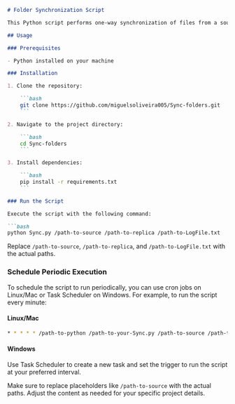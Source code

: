 ```markdown
# Folder Synchronization Script

This Python script performs one-way synchronization of files from a source folder to a replica folder. It can be scheduled to run periodically to ensure that the replica stays updated with the latest changes in the source.

## Usage

### Prerequisites

- Python installed on your machine

### Installation

1. Clone the repository:

    ```bash
    git clone https://github.com/miguelsoliveira005/Sync-folders.git
    ```

2. Navigate to the project directory:

    ```bash
    cd Sync-folders
    ```

3. Install dependencies:

    ```bash
    pip install -r requirements.txt
    ```

### Run the Script

Execute the script with the following command:

```bash
python Sync.py /path-to-source /path-to-replica /path-to-LogFile.txt
```

Replace `/path-to-source`, `/path-to-replica`, and `/path-to-LogFile.txt` with the actual paths.

### Schedule Periodic Execution

To schedule the script to run periodically, you can use cron jobs on Linux/Mac or Task Scheduler on Windows. For example, to run the script every minute:

#### Linux/Mac

```bash
* * * * * /path-to-python /path-to-your-Sync.py /path-to-source /path-to-replica /path-to-LogFile.txt
```

#### Windows

Use Task Scheduler to create a new task and set the trigger to run the script at your preferred interval.


Make sure to replace placeholders like `/path-to-source` with the actual paths. Adjust the content as needed for your specific project details.
